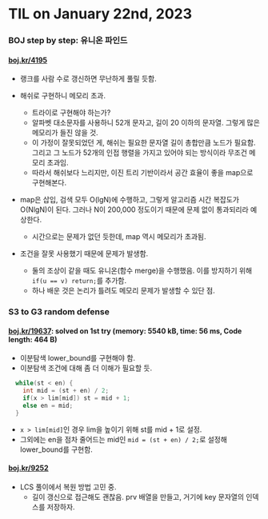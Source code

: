 # **TIL on January 22nd, 2023**
### BOJ step by step: 유니온 파인드
#### [boj.kr/4195](../../../Problem%20Solving/boj/Union%20find/4195-01-22-2023.cpp)
* 랭크를 사람 수로 갱신하면 무난하게 풀릴 듯함.

* 해쉬로 구현하니 메모리 초과.
  - 트라이로 구현해야 하는가?
  - 알파벳 대소문자를 사용하니 52개 문자고, 길이 20 이하의 문자열. 그렇게 많은 메모리가 들진 않을 것.
  - 이 가정이 잘못되었던 게, 해쉬는 필요한 문자열 길이 총합만큼 노드가 필요함. 그리고 그 노드가 52개의 인접 행렬을 가지고 있어야 되는 방식이라 무조건 메모리 초과임.
  - 따라서 해쉬보다 느리지만, 이진 트리 기반이라서 공간 효율이 좋을 map으로 구현해본다.

* map은 삽입, 검색 모두 O(lgN)에 수행하고, 그렇게 알고리즘 시간 복잡도가 O(NlgN)이 된다. 그러나 N이 200,000 정도이기 때문에 문제 없이 통과되리라 예상한다.
  - 시간으로는 문제가 없던 듯한데, map 역시 메모리가 초과됨.

* 조건을 잘못 사용했기 때문에 문제가 발생함.
  - 둘의 조상이 같을 때도 유니온(함수 merge)을 수행했음. 이를 방지하기 위해 `if(u == v) return;`를 추가함.
  - 하나 배운 것은 논리가 틀려도 메모리 문제가 발생할 수 있단 점.


### S3 to G3 random defense
#### [boj.kr/19637](../../../Problem%20Solving/boj/random%20defense/19637-01-23-2023.cpp): solved on 1st try (memory: 5540 kB, time: 56 ms, Code length: 464 B)
* 이분탐색 lower_bound를 구현해야 함.
* 이분탐색 조건에 대해 좀 더 이해가 필요할 듯.

```cpp
  while(st < en) {
    int mid = (st + en) / 2;
    if(x > lim[mid]) st = mid + 1;
    else en = mid;
  }
```

  - `x > lim[mid]`인 경우 lim을 높이기 위해 st를 mid + 1로 설정.
  - 그외에는 en을 점차 줄어드는 mid인 `mid = (st + en) / 2;`로 설정해 lower_bound를 구현함.


#### [boj.kr/9252](../../../Problem%20Solving/boj/Dynamic%20programming/9252-01-20-2023.cpp)
* LCS 풀이에서 복원 방법 고민 중.
  - 길이 갱신으로 접근해도 괜찮음. prv 배열을 만들고, 거기에 key 문자열의 인덱스를 저장하자.
